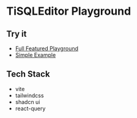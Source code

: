 # TiSQLEditor Playground

## Try it

- [Full Featured Playground](https://tisqleditor.vercel.app/playground)
- [Simple Example](https://tisqleditor.vercel.app/examples?ex=all)

## Tech Stack

- vite
- tailwindcss
- shadcn ui
- react-query
